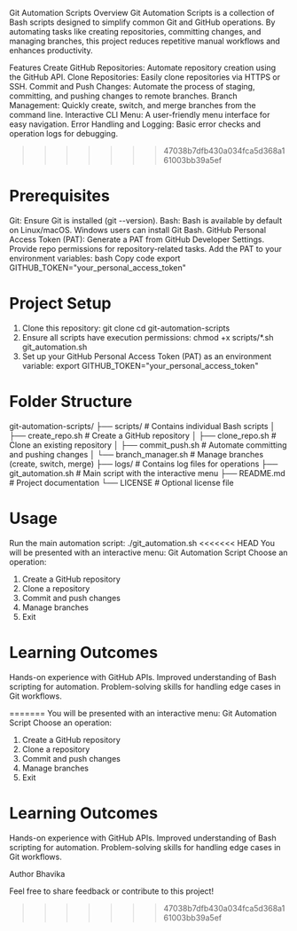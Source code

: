 Git Automation Scripts
Overview
Git Automation Scripts is a collection of Bash scripts designed to simplify common Git and GitHub operations. By automating tasks like creating repositories, committing changes, and managing branches, this project reduces repetitive manual workflows and enhances productivity.

 Features
Create GitHub Repositories: Automate repository creation using the GitHub API.
Clone Repositories: Easily clone repositories via HTTPS or SSH.
Commit and Push Changes: Automate the process of staging, committing, and pushing changes to remote branches.
Branch Management: Quickly create, switch, and merge branches from the command line.
Interactive CLI Menu: A user-friendly menu interface for easy navigation.
Error Handling and Logging: Basic error checks and operation logs for debugging.
>>>>>>> 47038b7dfb430a034fca5d368a161003bb39a5ef

# Prerequisites
Git: Ensure Git is installed (git --version).
Bash: Bash is available by default on Linux/macOS. Windows users can install Git Bash.
GitHub Personal Access Token (PAT):
Generate a PAT from GitHub Developer Settings.
Provide repo permissions for repository-related tasks.
Add the PAT to your environment variables:
bash
Copy code
export GITHUB_TOKEN="your_personal_access_token"

# Project Setup
1. Clone this repository:
git clone <repo-url>
cd git-automation-scripts
2. Ensure all scripts have execution permissions:
chmod +x scripts/*.sh git_automation.sh
3. Set up your GitHub Personal Access Token (PAT) as an environment variable:
export GITHUB_TOKEN="your_personal_access_token"

# Folder Structure 
git-automation-scripts/
├── scripts/            # Contains individual Bash scripts
│   ├── create_repo.sh      # Create a GitHub repository
│   ├── clone_repo.sh       # Clone an existing repository
│   ├── commit_push.sh      # Automate committing and pushing changes
│   └── branch_manager.sh   # Manage branches (create, switch, merge)
├── logs/               # Contains log files for operations
├── git_automation.sh   # Main script with the interactive menu
├── README.md           # Project documentation
└── LICENSE             # Optional license file

# Usage
Run the main automation script:
./git_automation.sh
<<<<<<< HEAD
You will be presented with an interactive menu:
Git Automation Script
Choose an operation:
1) Create a GitHub repository
2) Clone a repository
3) Commit and push changes
4) Manage branches
5) Exit

# Learning Outcomes
Hands-on experience with GitHub APIs.
Improved understanding of Bash scripting for automation.
Problem-solving skills for handling edge cases in Git workflows.

=======
You will be presented with an interactive menu:
Git Automation Script
Choose an operation:
1) Create a GitHub repository
2) Clone a repository
3) Commit and push changes
4) Manage branches
5) Exit

# Learning Outcomes
Hands-on experience with GitHub APIs.
Improved understanding of Bash scripting for automation.
Problem-solving skills for handling edge cases in Git workflows.


Author Bhavika

Feel free to share feedback or contribute to this project!

>>>>>>> 47038b7dfb430a034fca5d368a161003bb39a5ef